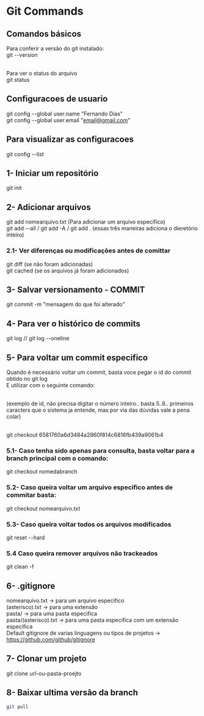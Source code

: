 # Git Commands

## Comandos básicos
Para conferir a versão do git instalado:<br>
git --version<br><br>

Para ver o status do arquivo<br>
git status


## Configuracoes de usuario
git config --global user.name "Fernando Dias" <br>
git config --global user.email "email@gmail.com" <br>

## Para visualizar as configuracoes 
git config --list

## 1- Iniciar um repositório
git init

## 2- Adicionar arquivos
git add nomearquivo.txt (Para adicionar um arquivo especifico) <br>
git add --all / git add -A / git add . (essas três maneiras adiciona o dieretório inteiro)<br>

### 2.1- Ver diferenças ou modificações antes de comittar
git diff (se não foram adicionadas) <br>
git cached (se os arquivos já foram adicionados)

## 3- Salvar versionamento - COMMIT
git commit -m "mensagem do que foi alterado"

## 4- Para ver o histórico de commits
git log // git log --oneline

## 5- Para voltar um commit especifico
Quando é necessário voltar um commit, basta voce pegar o id do commit obtido no git log<br>
E utilizar com o seguinte comando:<br><br>

(exemplo de id, não precisa digitar o número inteiro.. basta 5..6.. primeiros caracters que o sistema ja entende, mas por via das dúvidas vale a pena colar)<br><br>

git checkout 6581760a6d3484a2860f814c6816fb439a9061b4 <br> 

### 5.1- Caso tenha sido apenas para consulta, basta voltar para a branch principal com o comando:
git checkout nomedabranch<br>

### 5.2- Caso queira voltar um arquivo especifico antes de commitar basta:
git checkout nomearquivo.txt

### 5.3- Caso queira voltar todos os arquivos modificados
git reset --hard

### 5.4 Caso queira remover arquivos não trackeados
git clean -f

## 6- .gitignore
nomearquivo.txt -> para um arquivo especifico<br>
(asterisco).txt -> para uma extensão<br>
pasta/  -> para uma pasta especifica<br>
pasta/(asterisco).txt -> para uma pasta especifica com um extensão especifica<br>
Default gitignore de varias linguagens ou tipos de projetos -> https://github.com/github/gitignore

## 7- Clonar um projeto
git clone url-ou-pasta-proejto

## 8- Baixar ultima versão da branch
```sh
git pull
```

